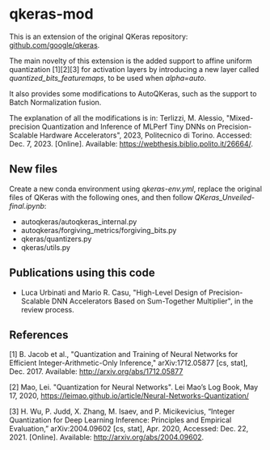 # qkeras-mod
This is an extension of the original QKeras repository: [github.com/google/qkeras](https://github.com/google/qkeras).

The main novelty of this extension is the added support to affine uniform quantization [1][2][3] for activation layers by introducing a new layer called _quantized_bits_featuremaps_, to be used when _alpha=auto_.

It also provides some modifications to AutoQKeras, such as the support to Batch Normalization fusion.

The explanation of all the modifications is in: Terlizzi, M. Alessio, "Mixed-precision Quantization and Inference of MLPerf Tiny DNNs on Precision-Scalable Hardware Accelerators", 2023, Politecnico di Torino. Accessed: Dec. 7, 2023. [Online]. Available: https://webthesis.biblio.polito.it/26664/.

## New files
Create a new conda environment using _qkeras-env.yml_, replace the original files of QKeras with the following ones, and then follow _QKeras_Unveiled-final.ipynb_:
- autoqkeras/autoqkeras_internal.py
- autoqkeras/forgiving_metrics/forgiving_bits.py
- qkeras/quantizers.py
- qkeras/utils.py

## Publications using this code

- Luca Urbinati and Mario R. Casu, "High-Level Design of Precision-Scalable DNN Accelerators Based on Sum-Together Multiplier", in the review process.

## References

[1] B. Jacob et al., "Quantization and Training of Neural Networks for Efficient Integer-Arithmetic-Only Inference," arXiv:1712.05877 [cs, stat], Dec. 2017. Available: http://arxiv.org/abs/1712.05877

[2] Mao, Lei. "Quantization for Neural Networks". Lei Mao’s Log Book, May 17, 2020, https://leimao.github.io/article/Neural-Networks-Quantization/

[3] H. Wu, P. Judd, X. Zhang, M. Isaev, and P. Micikevicius, “Integer Quantization for Deep Learning Inference: Principles and Empirical Evaluation,” arXiv:2004.09602 [cs, stat], Apr. 2020, Accessed: Dec. 22, 2021. [Online]. Available: http://arxiv.org/abs/2004.09602.


